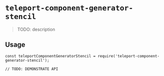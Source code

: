 # `teleport-component-generator-stencil`

> TODO: description

## Usage

```
const teleportComponentGeneratorStencil = require('teleport-component-generator-stencil');

// TODO: DEMONSTRATE API
```

